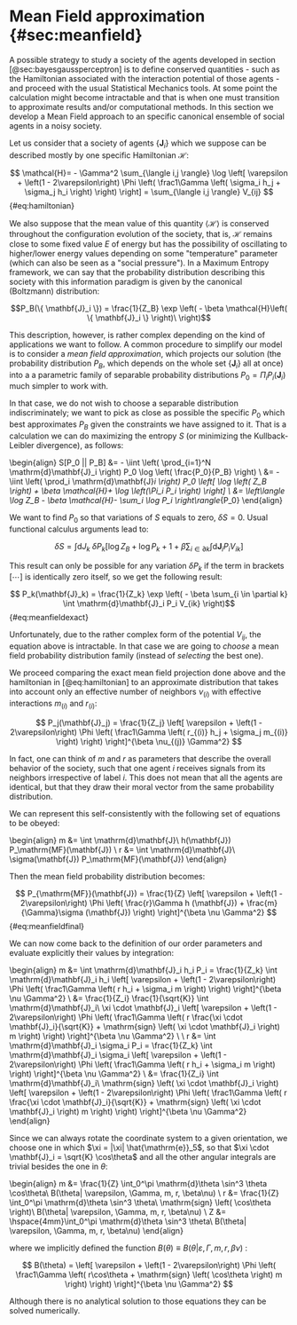 
Mean Field approximation {#sec:meanfield}
========================

A possible strategy to study a society of the agents developed in section [@sec:bayesgaussperceptron] is to define conserved quantities - such as the Hamiltonian associated with the interaction potential of those agents - and proceed with the usual Statistical Mechanics tools. At some point the calculation might become intractable and that is when one must transition to approximate results and/or computational methods. In this section we develop a Mean Field approach to an specific canonical ensemble of social agents in a noisy society.

Let us consider that a society of agents $\{ \mathbf{J}_i \}$ which we suppose can be described mostly by one specific Hamiltonian $\mathcal{H}$:

$$  \mathcal{H}=  - \Gamma^2 \sum_{\langle i,j \rangle} \log \left[ \varepsilon + \left(1 - 2\varepsilon\right) \Phi \left( \frac1\Gamma \left( \sigma_i h_j + \sigma_j h_i \right) \right) \right] = \sum_{\langle i,j \rangle} V_{ij} $$ {#eq:hamiltonian}

We also suppose that the mean value of this quantity $\left\langle \mathcal{H} \right\rangle$ is conserved throughout the configuration evolution of the society, that is, $\mathcal{H}$ remains close to some fixed value $E$ of energy but has the possibility of oscillating to higher/lower energy values depending on some \"temperature\" parameter (which can also be seen as a \"social pressure\"). In a Maximum Entropy framework, we can say that the probability distribution describing this society with this information paradigm is given by the canonical (Boltzmann) distribution:

$$P_B(\{ \mathbf{J}_i \}) = \frac{1}{Z_B} \exp \left( - \beta \mathcal{H}\left( \{ \mathbf{J}_i \} \right)\ \right)$$

This description, however, is rather complex depending on the kind of applications we want to follow. A common procedure to simplify our model is to consider a *mean field approximation*, which projects our solution (the probability distribution $P_B$, which depends on the whole set $\{\mathbf{J}_i\}$ all at once) into a a parametric family of separable probability distributions $P_0 = \Pi_i P_i(\mathbf{J}_i)$ much simpler to work with.

In that case, we do not wish to choose a separable distribution indiscriminately; we want to pick as close as possible the specific $P_0$ which best approximates $P_B$ given the constraints we have assigned to it. That is a calculation we can do maximizing the entropy $S$ (or minimizing the Kullback-Leibler divergence), as follows:

\begin{align}
      S[P_0 || P_B] &= - \iint \left( \prod_{i=1}^N \mathrm{d}\mathbf{J}_i \right) P_0 \log \left( \frac{P_0}{P_B} \right) \\
      &= - \iint \left( \prod_i \mathrm{d}\mathbf{J}_i \right) P_0 \left[ \log \left( Z_B \right) + \beta \mathcal{H}+ \log \left(\Pi_i P_i \right) \right] \\
     &= \left\langle \log Z_B  - \beta \mathcal{H}- \sum_i \log P_i \right\rangle_{P_0}
\end{align}

We want to find $P_0$ so that variations of $S$ equals to zero, $\delta S = 0$. Usual functional calculus arguments lead to:

$$ \delta S = \int \mathrm{d} J_k\ \delta P_k \left[ \log Z_B + \log P_k + 1 + \beta \sum_{i \in \partial k} \int \mathrm{d}\mathbf{J}_i P_i V_{ik} \right] $$

This result can only be possible for any variation $\delta P_k$ if the term in brackets $\left[ \cdots \right]$ is identically zero itself, so we get the following result:

$$ P_k(\mathbf{J}_k) = \frac{1}{Z_k} \exp \left( - \beta \sum_{i \in \partial k} \int \mathrm{d}\mathbf{J}_i P_i V_{ik} \right)$$ {#eq:meanfieldexact}

Unfortunately, due to the rather complex form of the potential $V_{ij}$, the equation above is intractable. In that case we are going to *choose* a mean field probability distribution family (instead of *selecting* the best one).

We proceed comparing the exact mean field projection done above and the hamiltonian in [@eq:hamiltonian] to an approximate distribution that takes into account only an effective number of neighbors $\nu_{(i)}$ with effective interactions $m_{(i)}$ and $r_{(i)}$:

$$ P_j(\mathbf{J}_j) = \frac{1}{Z_j} \left[ \varepsilon + \left(1 - 2\varepsilon\right) \Phi \left( \frac1\Gamma \left( r_{(i)} h_j + \sigma_j m_{(i)} \right) \right) \right]^{\beta \nu_{(j)} \Gamma^2} $$

In fact, one can think of $m$ and $r$ as parameters that describe the overall behavior of the society, such that one agent $i$ receives signals from its neighbors irrespective of label $i$. This does not mean that all the agents are identical, but that they draw their moral vector from the same probability distribution.

We can represent this self-consistently with the following set of equations to be obeyed:

\begin{align}
    m &= \int \mathrm{d}\mathbf{J}\ h(\mathbf{J}) P_\mathrm{MF}(\mathbf{J}) \\
    r &= \int \mathrm{d}\mathbf{J}\ \sigma(\mathbf{J}) P_\mathrm{MF}(\mathbf{J})
\end{align}

Then the mean field probability distribution becomes:

$$ P_{\mathrm{MF}}(\mathbf{J}) = \frac{1}{Z} \left[ \varepsilon + \left(1 - 2\varepsilon\right) \Phi \left( \frac{r}\Gamma h (\mathbf{J}) + \frac{m}{\Gamma}\sigma (\mathbf{J}) \right) \right]^{\beta \nu \Gamma^2} $$ {#eq:meanfieldfinal}

We can now come back to the definition of our order parameters and evaluate explicitly their values by integration:

\begin{align}
     m &= \int \mathrm{d}\mathbf{J}_i h_i P_i = \frac{1}{Z_k} \int \mathrm{d}\mathbf{J}_i h_i \left[ \varepsilon + \left(1 - 2\varepsilon\right)  \Phi \left( \frac1\Gamma \left( r h_i + \sigma_i m \right) \right) \right]^{\beta \nu \Gamma^2} \\
    &= \frac{1}{Z_i} \frac{1}{\sqrt{K}} \int \mathrm{d}\mathbf{J}_i\ \xi \cdot \mathbf{J}_i \left[ \varepsilon + \left(1 - 2\varepsilon\right)  \Phi \left( \frac1\Gamma \left( r \frac{\xi \cdot \mathbf{J}_i}{\sqrt{K}} + \mathrm{sign} \left( \xi \cdot \mathbf{J}_i \right)  m \right) \right) \right]^{\beta \nu \Gamma^2} \\ \\
     r &= \int \mathrm{d}\mathbf{J}_i \sigma_i P_i = \frac{1}{Z_k} \int \mathrm{d}\mathbf{J}_i \sigma_i \left[ \varepsilon + \left(1 - 2\varepsilon\right)  \Phi \left( \frac1\Gamma \left( r h_i + \sigma_i m \right) \right) \right]^{\beta \nu \Gamma^2} \\
    &= \frac{1}{Z_i} \int \mathrm{d}\mathbf{J}_i\ \mathrm{sign} \left( \xi \cdot \mathbf{J}_i \right) \left[ \varepsilon + \left(1 - 2\varepsilon\right)  \Phi \left( \frac1\Gamma \left( r \frac{\xi \cdot \mathbf{J}_i}{\sqrt{K}} + \mathrm{sign} \left( \xi \cdot \mathbf{J}_i \right)  m \right) \right) \right]^{\beta \nu \Gamma^2}
\end{align}

Since we can always rotate the coordinate system to a given orientation, we choose one in which $\xi = |\xi| \hat{\mathrm{e}}_5$, so that $\xi \cdot \mathbf{J}_i = \sqrt{K} \cos\theta$ and all the other angular integrals are trivial besides the one in $\theta$:

\begin{align}
    m &= \frac{1}{Z} \int_0^\pi \mathrm{d}\theta \sin^3 \theta \cos\theta\ B(\theta| \varepsilon, \Gamma, m, r, \beta\nu)  \\
    r &= \frac{1}{Z} \int_0^\pi \mathrm{d}\theta \sin^3 \theta\ \mathrm{sign} \left( \cos\theta \right)\ B(\theta| \varepsilon, \Gamma, m, r, \beta\nu) \\
    Z &= \hspace{4mm}\int_0^\pi \mathrm{d}\theta \sin^3 \theta\ B(\theta| \varepsilon, \Gamma, m, r, \beta\nu)
\end{align}

where we implicitly defined the function $B(\theta) \equiv B(\theta| \varepsilon, \Gamma, m, r, \beta\nu)$ :

$$ B(\theta) = \left[ \varepsilon + \left(1 - 2\varepsilon\right)  \Phi \left( \frac1\Gamma \left( r\cos\theta + \mathrm{sign} \left( \cos\theta \right)  m \right) \right) \right]^{\beta \nu \Gamma^2} $$

Although there is no analytical solution to those equations they can be solved numerically.
